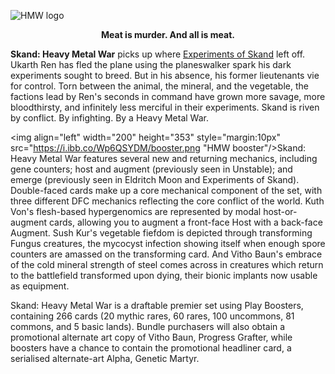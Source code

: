 ![HMW logo](%logo% "Skand: Heavy Metal War")

**<p style="text-align: center;">Meat is murder. And all is meat.</p>**

**Skand: Heavy Metal War** picks up where [Experiments of Skand](https://grapplex.github.io/previews/XSK) left off. Ukarth Ren has fled the plane using the planeswalker spark his dark experiments sought to breed. But in his absence, his former lieutenants vie for control. Torn between the animal, the mineral, and the vegetable, the factions lead by Ren's seconds in command have grown more savage, more bloodthirsty, and infinitely less merciful in their experiments. Skand is riven by conflict. By infighting. By a Heavy Metal War.

<img align="left" width="200" height="353" style="margin:10px" src="https://i.ibb.co/Wp6QSYDM/booster.png "HMW booster"/>Skand: Heavy Metal War features several new and returning mechanics, including gene counters; host and augment (previously seen in Unstable); and emerge (previously seen in Eldritch Moon and Experiments of Skand). Double-faced cards make up a core mechanical component of the set, with three different DFC mechanics reflecting the core conflict of the world. Kuth Von's flesh-based hypergenomics are represented by modal host-or-augment cards, allowing you to augment a front-face Host with a back-face Augment. Sush Kur's vegetable fiefdom is depicted through transforming Fungus creatures, the mycocyst infection showing itself when enough spore counters are amassed on the transforming card. And Vitho Baun's embrace of the cold mineral strength of steel comes across in creatures which return to the battlefield transformed upon dying, their bionic implants now usable as equipment. 

Skand: Heavy Metal War is a draftable premier set using Play Boosters, containing 266 cards (20 mythic rares, 60 rares, 100 uncommons, 81 commons, and 5 basic lands). Bundle purchasers will also obtain a promotional alternate art copy of Vitho Baun, Progress Grafter, while boosters have a chance to contain the promotional headliner card, a serialised alternate-art Alpha, Genetic Martyr.